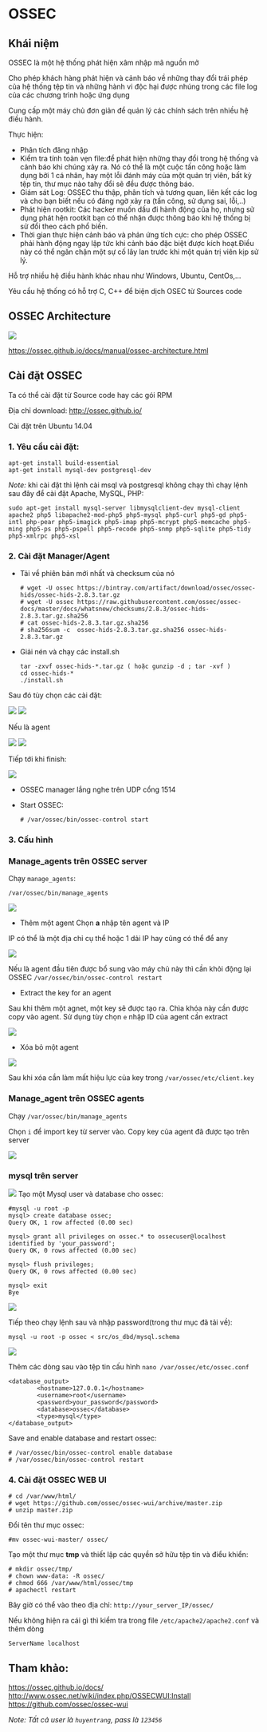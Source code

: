 # OSSEC
## Khái niệm
OSSEC là một hệ thống phát hiện xâm nhập mã nguồn mở

Cho phép khách hàng phát hiện và cảnh báo về những thay đổi trái phép của hệ thống tệp tin và những hành vi độc hại được nhúng trong các file log của các chương trình hoặc ứng dụng 

Cung cấp một máy chủ đơn giản để quản lý các chính sách trên nhiều hệ điều hành.

Thực hiện: 
* Phân tích đăng nhập
* Kiểm tra tính toàn vẹn file:để phát hiện những thay đổi trong hệ thống và cảnh báo khi chúng xảy ra. Nó có thể là một cuộc tấn công hoặc làm dụng bởi 1 cá nhân, hay một lỗi đánh máy của một quản trị viên, bất kỳ tệp tin, thư mục nào tahy đổi sẽ đều được thông báo.
* Giám sát Log: OSSEC thu thập, phân tích và tương quan, liên kết các log và cho bạn biết nếu có đáng ngờ xảy ra (tấn công, sử dụng sai, lỗi,..)
* Phát hiện rootkit: Các hacker muốn dấu đi hành động của họ, nhưng sử dụng phát hện rootkit bạn có thể nhận được thông báo khi hệ thống bị sử đổi theo cách phổ biến.
* Thời gian thực hiện cảnh báo và phản ứng tích cực: cho phép OSSEC phải hành động ngay lập tức khi cảnh báo đặc biệt được kích hoạt.Điều này có thể ngăn chặn một sự cố lây lan trước khi một quản trị viên kịp sử lý.

Hỗ trợ nhiều hệ điều hành khác nhau như Windows, Ubuntu, CentOs,...

Yêu cầu hệ thống có hỗ trợ C, C++ để biện dịch OSEC từ Sources code

## OSSEC Architecture

<img src = "https://github.com/trangnth/OSSEC/blob/master/img/ossec-arch.jpg">

https://ossec.github.io/docs/manual/ossec-architecture.html

## Cài đặt OSSEC 
Ta có thể cài đặt từ Source code hay các gói RPM

Địa chỉ download: http://ossec.github.io/

Cài đặt trên Ubuntu 14.04 

### 1. Yêu cầu cài đặt:

    apt-get install build-essential
    apt-get install mysql-dev postgresql-dev


*Note:* khi cài đặt thì lệnh cài msql và postgresql không chạy thì chạy lệnh sau đây để cài đặt Apache, MySQL, PHP:

    sudo apt-get install mysql-server libmysqlclient-dev mysql-client apache2 php5 libapache2-mod-php5 php5-mysql php5-curl php5-gd php5-intl php-pear php5-imagick php5-imap php5-mcrypt php5-memcache php5-ming php5-ps php5-pspell php5-recode php5-snmp php5-sqlite php5-tidy php5-xmlrpc php5-xsl


### 2. Cài đặt Manager/Agent
- Tải về phiên bản mới nhất và checksum của nó

      # wget -U ossec https://bintray.com/artifact/download/ossec/ossec-hids/ossec-hids-2.8.3.tar.gz
      # wget -U ossec https://raw.githubusercontent.com/ossec/ossec-docs/master/docs/whatsnew/checksums/2.8.3/ossec-hids-2.8.3.tar.gz.sha256
      # cat ossec-hids-2.8.3.tar.gz.sha256
      # sha256sum -c  ossec-hids-2.8.3.tar.gz.sha256 ossec-hids-2.8.3.tar.gz

- Giải nén và chạy các install.sh

      tar -zxvf ossec-hids-*.tar.gz ( hoặc gunzip -d ; tar -xvf ) 
      cd ossec-hids-*
      ./install.sh

Sau đó tùy chọn các cài đặt:

<img src = "https://github.com/trangnth/OSSEC/blob/master/img/1.png">

<img src = "https://github.com/trangnth/OSSEC/blob/master/img/2.png">

Nếu là agent

<img src = "https://github.com/trangnth/OSSEC/blob/master/img/2-1.jpg">

<img src = "https://github.com/trangnth/OSSEC/blob/master/img/3.png">

Tiếp tới khi finish:

<img src = "https://github.com/trangnth/OSSEC/blob/master/img/4.png">

- OSSEC manager lắng nghe trên UDP cổng 1514

- Start OSSEC: 

      # /var/ossec/bin/ossec-control start

### 3. Cấu hình
### Manage_agents trên OSSEC server
Chạy `manage_agents`:

    /var/ossec/bin/manage_agents

<img src = "https://github.com/trangnth/OSSEC/blob/master/img/5.png">

- Thêm một agent
Chọn **a** nhập tên agent và IP

IP có thể là một địa chỉ cụ thể hoặc 1 dải IP hay cũng có thể để any

<img src = "https://github.com/trangnth/OSSEC/blob/master/img/6.png">

Nếu là agent đầu tiên được bổ sung vào máy chủ này thì cần khỏi động lại OSSEC `/var/ossec/bin/ossec-control restart`

- Extract the key for an agent

Sau khi thêm một agnet, một key sẽ được tạo ra. Chìa khóa này cần được copy vào agent. Sử dụng tùy chọn `e` nhập ID của agent cần extract

<img src = "https://github.com/trangnth/OSSEC/blob/master/img/7.png">

- Xóa bỏ một agent

<img src = "https://github.com/trangnth/OSSEC/blob/master/img/8.png">

Sau khi xóa cần làm mất hiệu lực của key trong `/var/ossec/etc/client.key`

### Manage_agent trên OSSEC agents
Chạy `/var/ossec/bin/manage_agents`

Chọn `i` để import key từ server vào. Copy key của agent đã được tạo trên server 

<img src = "https://github.com/trangnth/OSSEC/blob/master/img/9.png">

### mysql trên server
<img src = "https://github.com/trangnth/OSSEC/blob/master/img/10.png">
Tạo một Mysql user và database cho ossec: 

    #mysql -u root -p
    mysql> create database ossec;
    Query OK, 1 row affected (0.00 sec)

    mysql> grant all privileges on ossec.* to ossecuser@localhost identified by 'your_password';
    Query OK, 0 rows affected (0.00 sec)

    mysql> flush privileges;
    Query OK, 0 rows affected (0.00 sec)

    mysql> exit
    Bye

<img src = "https://github.com/trangnth/OSSEC/blob/master/img/11.png">
 
Tiếp theo chạy lệnh sau và nhập password(trong thư mục đã tải về): 

    mysql -u root -p ossec < src/os_dbd/mysql.schema

<img src = "https://github.com/trangnth/OSSEC/blob/master/img/12.png">

Thêm các dòng sau vào tệp tin cấu hình `nano /var/ossec/etc/ossec.conf`

    <database_output>
            <hostname>127.0.0.1</hostname>
            <username>root</username>
            <password>your_password</password>
            <database>ossec</database>
            <type>mysql</type>
    </database_output>

Save and enable database and restart ossec:

    # /var/ossec/bin/ossec-control enable database
    # /var/ossec/bin/ossec-control restart


### 4. Cài đặt OSSEC WEB UI

    # cd /var/www/html/
    # wget https://github.com/ossec/ossec-wui/archive/master.zip
    # unzip master.zip

Đổi tên thư mục ossec:
        
    #mv ossec-wui-master/ ossec/

Tạo một thư mục **tmp** và thiết lập các quyền sở hữu tệp tin và điểu khiển: 

    # mkdir ossec/tmp/
    # chown www-data: -R ossec/
    # chmod 666 /var/www/html/ossec/tmp
    # apachectl restart


Bây giờ có thể vào theo địa chỉ: `http://your_server_IP/ossec/`

Nếu không hiện ra cái gì thì kiểm tra trong file `/etc/apache2/apache2.conf` và thêm dòng

    ServerName localhost


## Tham khảo:
https://ossec.github.io/docs/
http://www.ossec.net/wiki/index.php/OSSECWUI:Install
https://github.com/ossec/ossec-wui

*Note: Tất cả user là `huyentrang`, pass là `123456`*
